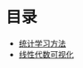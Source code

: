 # 目录

- [统计学习方法](/statistical_learning_method/README.md)
- [线性代数可视化](/visible_linear_algebra/README.md)


